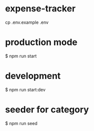 # expense-tracker
cp .env.example .env


# production mode
$ npm run start

# development
$ npm run start:dev

# seeder for category
$ npm run seed
